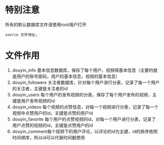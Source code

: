 # 特别注意

所有的默认数据库文件请使用root用户打开

```mysql
source 文件地址;
```

# 文件作用

1. douyin_info 基本信息数据库，保存了每个用户，视频得基本信息（主要的就是用户的账号密码，用户的基本信息，视频的基本信息）
2. douyin_followers 关注者数据库，针对每个用户进行分表，记录了每一个用户的关注者，主键是关注者的id
3. douyin_users 每个用户的发布视频的分表，保存了每个用户发布的视频，主键是用户发布视频的id
4. douyin_videos 每个视频的点赞信息，对每一个视频进行分表，记录了每一个视频中点赞用户的id，主键是点赞的用户id
5. douyin_favorite 每个用户的点赞视频的id，对每一个用户进行分表，记录了用户点赞的视频的id，主键是点赞用户的id
6. douyin_comment每个视频下的用户评论，以评论的id为主键，id的排序依照时间顺序，所以id可以代替时间戳使用
